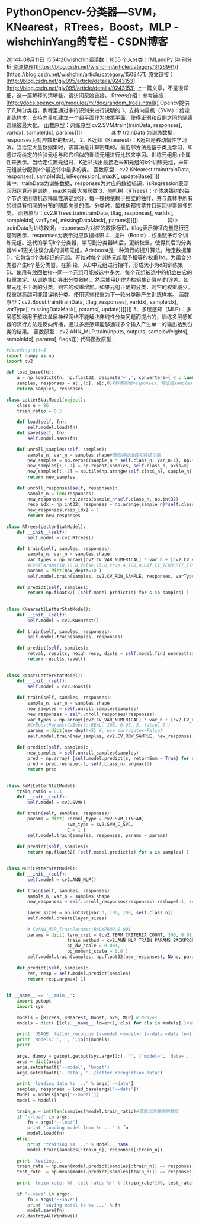 # PythonOpencv-分类器—SVM，KNearest，RTrees，Boost，MLP - wishchinYang的专栏 - CSDN博客
2014年08月11日 15:54:20[wishchin](https://me.csdn.net/wishchin)阅读数：1055
个人分类：[MLandPy																[判别分析																[资源整理](https://blog.csdn.net/wishchin/article/category/6044747)](https://blog.csdn.net/wishchin/article/category/3126941)](https://blog.csdn.net/wishchin/article/category/1508471)
原文链接：[http://blog.csdn.net/gjy095/article/details/9243153](http://blog.csdn.net/gjy095/article/details/9243153)
上一篇文章，不是很详细，这一篇解释的清晰些，请访问原始链接。
Rtrees介绍！参考链接：[http://docs.opencv.org/modules/ml/doc/random_trees.html]()
Opencv提供了几种分类器，例程里通过字符识别来进行说明的
1、支持向量机（SVM）：给定训练样本，支持向量机建立一个超平面作为决策平面，使得正例和反例之间的隔离边缘被最大化。
函数原型：训练原型 cv2.SVM.train(trainData, responses[, varIdx[, sampleIdx[, params]]])
                   其中 trainData 为训练数据，responses为对应数据的标识，
2、K近邻（Knearest）：K近邻是移动惰性学习法，当给定大量数据集时，该算法是计算密集的。最近邻方法是基于类比学习，即通过将给定的检验元组与和它相似的训练元组进行比较来学习。训练元组用n个属性来表示。当给定位置元组时，K近邻找出最接近未知元组的k个训练元组，未知元组被分配到k个最近邻中最多的类。
函数原型：cv2.KNearest.train(trainData, responses[, sampleIdx[, isRegression[, maxK[, updateBase]]]])
                   其中，trainData为训练数据，responses为对应的数据标识，isRegression表示回归运算还是训练，maxK为最大邻居数
3、随机树（RTrees）：个体决策树的每个节点使用随机选择属性决定划分，每一棵树依赖于独立的抽样，并与森林中所有的树具有相同的分布的随即向量的值。分类时，每棵树都投票并且返回得票最多的类。
函数原型：cv2.RTrees.train(trainData, tflag, responses[, varIdx[, sampleIdx[, varType[,
 missingDataMask[, params]]]]])
                   其中trainData为训练数据，responses为对应的数据标识，tflag表示特征向量是行还是列表示，responses为表示对应数据标识
4、提升（Boost）：权重赋予每个训练元组。迭代的学习k个分类器，学习到分类器Mi后，更新权重，使得其后的分类器Mi+1更关注误分类的训练元组。Adaboost是一种流行的提升算法。给定数据集D，它包含d个类标记的元组。开始对每个训练元组赋予相等的权重1/d。为组合分类器产生k个基分类器。在第i轮，从D中元组进行抽样，形成大小为d的训练集Di。使用有放回抽样--同一个元组可能被选中多次。每个元组被选中的机会由它的权重决定。从训练集Di导出分类器Mi。然后使用Di作为检验集计算Mi的误差。如果元组不正确的分类，则它的权重增加。如果元组正确的分类，则它的权重减少。权重越高越可能错误地分类。使用这些权重为下一轮分类器产生训练样本。
函数原型：cv2.Boost.train(trainData, tflag, responses[, varIdx[, sampleIdx[, varType[, missingDataMask[,
 params[, update]]]]]])
5、多层感知（MLP）：多层感知器用于解决单层神经网络不能解决非线性分类问题而提出的，训练多层感知器的流行方法是反向传播，通过多层感知能够通过多个输入产生单一的输出达到分类的结果。
函数原型：cv2.ANN_MLP.train(inputs, outputs, sampleWeights[, sampleIdx[, params[, flags]]])
代码函数原型：
```python
#decoding:utf-8  
import numpy as np  
import cv2  
  
def load_base(fn):  
    a = np.loadtxt(fn, np.float32, delimiter=',', converters={ 0 : lambda ch : ord(ch)-ord('A') })#导入的字母特征数据，并将字母转化为数字类别  
    samples, responses = a[:,1:], a[:,0]#将类别给responses，特征给samples  
    return samples, responses  
  
class LetterStatModel(object):  
    class_n = 26  
    train_ratio = 0.5  
  
    def load(self, fn):  
        self.model.load(fn)  
    def save(self, fn):  
        self.model.save(fn)  
      
    def unroll_samples(self, samples):  
        sample_n, var_n = samples.shape#获取特征维数和特征个数  
        new_samples = np.zeros((sample_n * self.class_n, var_n+1), np.float32)  
        new_samples[:,:-1] = np.repeat(samples, self.class_n, axis=0)  
        new_samples[:,-1] = np.tile(np.arange(self.class_n), sample_n)  
        return new_samples  
      
    def unroll_responses(self, responses):  
        sample_n = len(responses)  
        new_responses = np.zeros(sample_n*self.class_n, np.int32)  
        resp_idx = np.int32( responses + np.arange(sample_n)*self.class_n )  
        new_responses[resp_idx] = 1  
        return new_responses  
  
class RTrees(LetterStatModel):  
    def __init__(self):  
        self.model = cv2.RTrees()  
  
    def train(self, samples, responses):  
        sample_n, var_n = samples.shape  
        var_types = np.array([cv2.CV_VAR_NUMERICAL] * var_n + [cv2.CV_VAR_CATEGORICAL], np.uint8)  
        #CvRTParams(10,10,0,false,15,0,true,4,100,0.01f,CV_TERMCRIT_ITER));  
        params = dict(max_depth=10 )  
        self.model.train(samples, cv2.CV_ROW_SAMPLE, responses, varType = var_types, params = params)  
  
    def predict(self, samples):  
        return np.float32( [self.model.predict(s) for s in samples] )  
          
  
class KNearest(LetterStatModel):  
    def __init__(self):  
        self.model = cv2.KNearest()  
  
    def train(self, samples, responses):  
        self.model.train(samples, responses)  
  
    def predict(self, samples):  
        retval, results, neigh_resp, dists = self.model.find_nearest(samples, k = 10)  
        return results.ravel()  
  
  
class Boost(LetterStatModel):  
    def __init__(self):  
        self.model = cv2.Boost()  
      
    def train(self, samples, responses):  
        sample_n, var_n = samples.shape  
        new_samples = self.unroll_samples(samples)  
        new_responses = self.unroll_responses(responses)  
        var_types = np.array([cv2.CV_VAR_NUMERICAL] * var_n + [cv2.CV_VAR_CATEGORICAL, cv2.CV_VAR_CATEGORICAL], np.uint8)  
        #CvBoostParams(CvBoost::REAL, 100, 0.95, 5, false, 0 )  
        params = dict(max_depth=5) #, use_surrogates=False)  
        self.model.train(new_samples, cv2.CV_ROW_SAMPLE, new_responses, varType = var_types, params=params)  
  
    def predict(self, samples):  
        new_samples = self.unroll_samples(samples)  
        pred = np.array( [self.model.predict(s, returnSum = True) for s in new_samples] )  
        pred = pred.reshape(-1, self.class_n).argmax(1)  
        return pred  
  
  
class SVM(LetterStatModel):  
    train_ratio = 0.1  
    def __init__(self):  
        self.model = cv2.SVM()  
  
    def train(self, samples, responses):  
        params = dict( kernel_type = cv2.SVM_LINEAR,   
                       svm_type = cv2.SVM_C_SVC,  
                       C = 1 )  
        self.model.train(samples, responses, params = params)  
  
    def predict(self, samples):  
        return np.float32( [self.model.predict(s) for s in samples] )  
  
  
class MLP(LetterStatModel):  
    def __init__(self):  
        self.model = cv2.ANN_MLP()  
  
    def train(self, samples, responses):  
        sample_n, var_n = samples.shape  
        new_responses = self.unroll_responses(responses).reshape(-1, self.class_n)  
  
        layer_sizes = np.int32([var_n, 100, 100, self.class_n])  
        self.model.create(layer_sizes)  
          
        # CvANN_MLP_TrainParams::BACKPROP,0.001  
        params = dict( term_crit = (cv2.TERM_CRITERIA_COUNT, 300, 0.01),  
                       train_method = cv2.ANN_MLP_TRAIN_PARAMS_BACKPROP,   
                       bp_dw_scale = 0.001,  
                       bp_moment_scale = 0.0 )  
        self.model.train(samples, np.float32(new_responses), None, params = params)  
  
    def predict(self, samples):  
        ret, resp = self.model.predict(samples)  
        return resp.argmax(-1)  
  
  
if __name__ == '__main__':  
    import getopt  
    import sys  
  
    models = [RTrees, KNearest, Boost, SVM, MLP] # NBayes  
    models = dict( [(cls.__name__.lower(), cls) for cls in models] )#将名字之母字母转为小写  
  
    print 'USAGE: letter_recog.py [--model <model>] [--data <data fn>] [--load <model fn>] [--save <model fn>]'  
    print 'Models: ', ', '.join(models)  
    print  
      
    args, dummy = getopt.getopt(sys.argv[1:], '', ['model=', 'data=', 'load=', 'save='])  
    args = dict(args)  
    args.setdefault('--model', 'boost')  
    args.setdefault('--data', '../letter-recognition.data')  
  
    print 'loading data %s ...' % args['--data']  
    samples, responses = load_base(args['--data'])  
    Model = models[args['--model']]  
    model = Model()  
  
    train_n = int(len(samples)*model.train_ratio)#获取训练数据的数目  
    if '--load' in args:  
        fn = args['--load']  
        print 'loading model from %s ...' % fn  
        model.load(fn)  
    else:  
        print 'training %s ...' % Model.__name__  
        model.train(samples[:train_n], responses[:train_n])  
  
    print 'testing...'  
    train_rate = np.mean(model.predict(samples[:train_n]) == responses[:train_n])#前一半进行训练，并得到训练准确率  
    test_rate  = np.mean(model.predict(samples[train_n:]) == responses[train_n:])#后一半进行测试，并得到测试准确率  
  
    print 'train rate: %f  test rate: %f' % (train_rate*100, test_rate*100)  
  
    if '--save' in args:  
        fn = args['--save']  
        print 'saving model to %s ...' % fn  
        model.save(fn)  
    cv2.destroyAllWindows()
```
